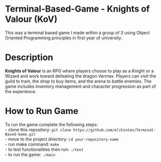 # Terminal-Based-Game - Knights of Valour (KoV)
This was a terminal based game I made within a group of 3 using Object Oriented Programming principles in first year of university.

# Description
**Knights of Valour** is an RPG where players choose to play as a Knight or a Wizard and work toward defeating the dragon Vermax. Players can visit the guild to train, the shop to buy items, and the arena to battle enemies. The game includes inventory management and character progression as part of the experience.

# How to Run Game
To run the game complete the following steps: <br>
    - clone this repository: `git clone https://github.com/elihinton/Terminal-Based-Game.git`<br>
    - move to the project directory: `cd your-repository-name`<br>
    - run make command: `make`<br>
    - to test functionalities then run: `./test`<br>
    - to run the game: `./main`<br>
